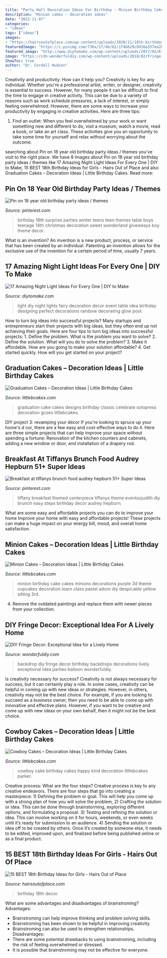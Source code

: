 ```yaml
---
title: "Party Hall Decoration Ideas For Birthday - Minion Birthday Cake Cakes Minions Decorations Purple 3d Theme Cupcakes Decoration Learn Class Pastel Adore Diy Despicable Yellow Sitting 3rd"
description: "Minion cakes – decoration ideas"
date: "2022-11-07"
categories:
- "ideas"
tags: ["ideas"]
images:
- "https://hairsoutofplace.com/wp-content/uploads/2020/11/18th-birthday-ideas.jpg"
featuredImage: "https://i.pinimg.com/736x/1f/4b/62/1f4b629c8916a337ea289bd2ce595a25.jpg"
featured_image: "http://www.diytomake.com/wp-content/uploads/2017/02/Kids-Party-Night-Light-Idea.jpg"
image: "https://cdn.wonderfuldiy.com/wp-content/uploads/2018/02/Fringe-party-backdrop--768x1024.jpeg"
ShowToc: true
author: "Dr. Cordell Hudson"
---
```



Creativity and productivity: How can it help you?
Creativity is key for any individual. Whether you're a professional artist, writer, or designer, creativity is essential to success. However, for many people it can be difficult to find the time to engage in creative activity. This can be due to a variety of reasons such as work schedule pressures, a lack of interest, or simply feeling overwhelmed. However, there are some ways to increase your productivity by engaging in creative activities. Here are three tips: 
1. Find an outlet: When you feel overwhelmed by your work or want something new and different to do, visit a museum, watch a movie, read a book, or take an art class. These activities give you an opportunity to take some time for yourself and relax without worrying about the outcome.


	

		
searching about Pin on 18 year old birthday party ideas / themes you've visit to the right place. We have 8 Images about Pin on 18 year old birthday party ideas / themes like 17 Amazing Night Light Ideas For Every One | DIY to Make, 15 BEST 18th Birthday Ideas for Girls - Hairs Out of Place and also Graduation Cakes – Decoration Ideas | Little Birthday Cakes. Read more:
		
    
## Pin On 18 Year Old Birthday Party Ideas / Themes

<img loading=lazy src="https://i.pinimg.com/736x/a1/50/c6/a150c6fee3642dddbcf5054cc5e35986--birthday-table-st-birthday.jpg" onerror="this.onerror=null;this.src='https://tse3.mm.bing.net/th?id=OIP.fnOi0xnJStOO4kbjDs0JxgHaJ3&amp;pid=15.1';" alt="Pin on 18 year old birthday party ideas / themes">

_Source: pinterest.com_

>birthday 18th surprise parties winter teens teen themes table boys teenage 14th christmas decoration sweet wonderland giveaways boy theme decor. 

	

What is an invention?
An invention is a new product, process, or service that has been created by an individual. Patenting an invention allows for the exclusive use of the invention for a certain period of time, usually 7 years.

    
## 17 Amazing Night Light Ideas For Every One | DIY To Make

<img loading=lazy src="http://www.diytomake.com/wp-content/uploads/2017/02/Kids-Party-Night-Light-Idea.jpg" onerror="this.onerror=null;this.src='https://tse3.mm.bing.net/th?id=OIP.S6aV2hxMmoMU24GB_BC98wHaLL&amp;pid=15.1';" alt="17 Amazing Night Light Ideas For Every One | DIY to Make">

_Source: diytomake.com_

>light diy night lights fairy decoration decor event table idea birthday designing perfect decorations rainbow decorating glow pool. 

	

How to turn big ideas into successful projects?
Many startups and entrepreneurs start their projects with big ideas, but they often end up not achieving their goals. Here are four tips to turn big ideas into successful projects: 1. Define the problem. What is the problem you want to solve? 2. Define the solution. What will you do to solve the problem? 3. Make it affordable. How are you going to make your solution affordable? 4. Get started quickly. How will you get started on your project?

    
## Graduation Cakes – Decoration Ideas | Little Birthday Cakes

<img loading=lazy src="https://www.littlebcakes.com/wp-content/uploads/2013/08/Graduation-Cake-Pics.jpg" onerror="this.onerror=null;this.src='https://tse3.mm.bing.net/th?id=OIP.FzF5xyvvONHBAF88429-cgHaJ4&amp;pid=15.1';" alt="Graduation Cakes – Decoration Ideas | Little Birthday Cakes">

_Source: littlebcakes.com_

>graduation cake cakes designs birthday classic celebrate solopress decoration gcses littlebcakes. 

	

DIY project 3: revamping your décor
If you're looking to spruce up your home's d cor, there are a few easy and cost-effective ways to do it. Here are three simple projects that can help improve your space without spending a fortune: Renovation of the kitchen counters and cabinets, adding a new window or door, and installation of a drapery rod.

    
## Breakfast At Tiffanys Brunch Food Audrey Hepburn 51+ Super Ideas

<img loading=lazy src="https://i.pinimg.com/736x/1f/4b/62/1f4b629c8916a337ea289bd2ce595a25.jpg" onerror="this.onerror=null;this.src='https://tse3.mm.bing.net/th?id=OIP.Hq65w9xeWyjkg954xHjwFgAAAA&amp;pid=15.1';" alt="Breakfast at tiffanys brunch food audrey hepburn 51+ Super Ideas">

_Source: pinterest.com_

>tiffany breakfast themed centerpiece tiffanys theme eventsojudith diy brunch easy steps birthday decor audrey hepburn. 

	

What are some easy and affordable projects you can do to improve your home
Improve your home with easy and affordable projects! These projects can make a huge impact on your energy bill, mood, and overall home satisfaction.

    
## Minion Cakes – Decoration Ideas | Little Birthday Cakes

<img loading=lazy src="http://www.littlebcakes.com/wp-content/uploads/2014/02/Minion-Cake.jpg" onerror="this.onerror=null;this.src='https://tse1.mm.bing.net/th?id=OIP.VbXR6RYviWBmh6kBs5nCUwHaKo&amp;pid=15.1';" alt="Minion Cakes – Decoration Ideas | Little Birthday Cakes">

_Source: littlebcakes.com_

>minion birthday cake cakes minions decorations purple 3d theme cupcakes decoration learn class pastel adore diy despicable yellow sitting 3rd. 

	

4. Remove the outdated paintings and replace them with newer pieces from your collection. 

    
## DIY Fringe Decor: Exceptional Idea For A Lively Home

<img loading=lazy src="https://cdn.wonderfuldiy.com/wp-content/uploads/2018/02/Fringe-party-backdrop--768x1024.jpeg" onerror="this.onerror=null;this.src='https://tse1.mm.bing.net/th?id=OIP.ItJRmApFyJq_cToqDKXDcgHaJ4&amp;pid=15.1';" alt="DIY Fringe Decor: Exceptional Idea for a Lively Home">

_Source: wonderfuldiy.com_

>backdrop diy fringe decor birthday backdrops decorations lively exceptional idea parties balloon wonderfuldiy. 

	

Is creativity necessary for success?
Creativity is not always necessary for success, but it can certainly play a role. In some cases, creativity can be helpful in coming up with new ideas or strategies. However, in others, creativity may not be the best choice. For example, if you are looking to succeed as a business owner, then you need to be able to come up with innovative and effective plans. However, if you want to be creative and come up with new ideas on your own behalf, then it might not be the best choice.

    
## Cowboy Cakes – Decoration Ideas | Little Birthday Cakes

<img loading=lazy src="http://www.littlebcakes.com/wp-content/uploads/2014/02/Cowboy-Cake.jpg" onerror="this.onerror=null;this.src='https://tse1.mm.bing.net/th?id=OIP.xTADRv11sYCvkGf27jbytAHaJ4&amp;pid=15.1';" alt="Cowboy Cakes – Decoration Ideas | Little Birthday Cakes">

_Source: littlebcakes.com_

>cowboy cake birthday cakes happy kind decoration littlebcakes parker. 

	

Creative process: What are the four steps?
Creative process is key to any creative endeavors. There are four steps that go into creating a masterpiece: 1) Defining the problem or goal. This will help you come up with a strong plan of how you will solve the problem, 2) Crafting the solution or idea. This can be done through brainstorming, exploring different options, and formulating a proposal. 3) Testing and refining the solution or idea. This can involve working on it for hours, weekends, or even weeks until it’s ready for submission to an audience. 4) Sending the solution or idea off to be created by others. Once it’s created by someone else, it needs to be edited, improved upon, and finalized before being published online or as a final product.

    
## 15 BEST 18th Birthday Ideas For Girls - Hairs Out Of Place

<img loading=lazy src="https://hairsoutofplace.com/wp-content/uploads/2020/11/18th-birthday-ideas.jpg" onerror="this.onerror=null;this.src='https://tse4.mm.bing.net/th?id=OIP.a31Oqr96ZO_IGfIoc9zfmwHaLG&amp;pid=15.1';" alt="15 BEST 18th Birthday Ideas for Girls - Hairs Out of Place">

_Source: hairsoutofplace.com_

>birthday 18th decor. 

	

What are some advantages and disadvantages of brainstroming?
Advantages: 
- Brainstroming can help improve thinking and problem solving skills. 
- Brainstroming has been shown to be helpful in improving creativity. 
- Brainstroming can also be used to strengthen relationships.
Disadvantages: 
- There are some potential drawbacks to using brainstroming, including the risk of feeling overwhelmed or stressed. 
- It is possible that brainstroming may not be effective for everyone.

